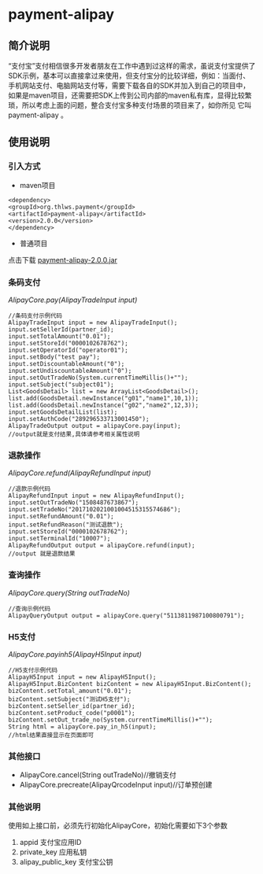 <h1>payment-alipay </h1>

<h2>简介说明</h2>

<p>“支付宝”支付相信很多开发者朋友在工作中遇到过这样的需求，虽说支付宝提供了SDK示例，基本可以直接拿过来使用，但支付宝分的比较详细，例如：当面付、手机网站支付、电脑网站支付等，需要下载各自的SDK并加入到自己的项目中，如果是maven项目，还需要把SDK上传到公司内部的maven私有库，显得比较繁琐，所以考虑上面的问题，整合支付宝多种支付场景的项目来了，如你所见 它叫 payment-alipay 。</p>

<h2>使用说明</h2>

<h3>引入方式</h3>

<ul>
	<li>maven项目</li>
</ul>

<pre><code>&lt;dependency&gt;
&lt;groupId&gt;org.thlws.payment&lt;/groupId&gt;
&lt;artifactId&gt;payment-alipay&lt;/artifactId&gt;
&lt;version&gt;2.0.0&lt;/version&gt;
&lt;/dependency&gt;
</code></pre>

<ul>
	<li>普通项目</li>
</ul>

<p>点击下载 <a href="www.baidu.com">payment-alipay-2.0.0.jar</a></p>

<h3>条码支付</h3>

<p><em>AlipayCore.pay(AlipayTradeInput input) </em></p>

<pre><code>//条码支付示例代码
AlipayTradeInput input = new AlipayTradeInput();
input.setSellerId(partner_id);
input.setTotalAmount(&quot;0.01&quot;);
input.setStoreId(&quot;0000102678762&quot;);
input.setOperatorId(&quot;operator01&quot;);
input.setBody(&quot;test pay&quot;);
input.setDiscountableAmount(&quot;0&quot;);
input.setUndiscountableAmount(&quot;0&quot;);
input.setOutTradeNo(System.currentTimeMillis()+&quot;&quot;);
input.setSubject(&quot;subject01&quot;);
List&lt;GoodsDetail&gt; list = new ArrayList&lt;GoodsDetail&gt;();
list.add(GoodsDetail.newInstance(&quot;g01&quot;,&quot;name1&quot;,10,1));
list.add(GoodsDetail.newInstance(&quot;g02&quot;,&quot;name2&quot;,12,3));
input.setGoodsDetailList(list);
input.setAuthCode(&quot;289296533713001450&quot;);
AlipayTradeOutput output = alipayCore.pay(input);
//output就是支付结果,具体请参考相关属性说明
</code></pre>

<h3>退款操作</h3>

<p><em>AlipayCore.refund(AlipayRefundInput input) </em></p>

<pre><code>//退款示例代码
AlipayRefundInput input = new AlipayRefundInput();
input.setOutTradeNo(&quot;1508487673867&quot;);
input.setTradeNo(&quot;2017102021001004515315574686&quot;);
input.setRefundAmount(&quot;0.01&quot;);
input.setRefundReason(&quot;测试退款&quot;);
input.setStoreId(&quot;0000102678762&quot;);
input.setTerminalId(&quot;10007&quot;);
AlipayRefundOutput output = alipayCore.refund(input);
//output 就是退款结果
</code></pre>

<h3>查询操作</h3>

<p><em>AlipayCore.query(String outTradeNo)</em></p>

<pre><code>//查询示例代码
AlipayQueryOutput output = alipayCore.query(&quot;5113811987100800791&quot;);
</code></pre>

<h3>H5支付</h3>

<p><em>AlipayCore.pay<em>in</em>h5(AlipayH5Input input)</em></p>

<pre><code>//H5支付示例代码
AlipayH5Input input = new AlipayH5Input();
AlipayH5Input.BizContent bizContent = new AlipayH5Input.BizContent();
bizContent.setTotal_amount(&quot;0.01&quot;);
bizContent.setSubject(&quot;测试H5支付&quot;);
bizContent.setSeller_id(partner_id);
bizContent.setProduct_code(&quot;p0001&quot;);
bizContent.setOut_trade_no(System.currentTimeMillis()+&quot;&quot;);
String html = alipayCore.pay_in_h5(input);
//html结果直接显示在页面即可
</code></pre>

<h3>其他接口</h3>

<ul>
	<li>AlipayCore.cancel(String outTradeNo)//撤销支付</li>
	<li>AlipayCore.precreate(AlipayQrcodeInput input)//订单预创建</li>
</ul>

<h3>其他说明</h3>

<p>使用如上接口前，必须先行初始化AlipayCore，初始化需要如下3个参数</p>

<ol>
	<li>appid 支付宝应用ID</li>
	<li>private_key 应用私钥</li>
	<li>alipay_public_key 支付宝公钥</li>
</ol>


